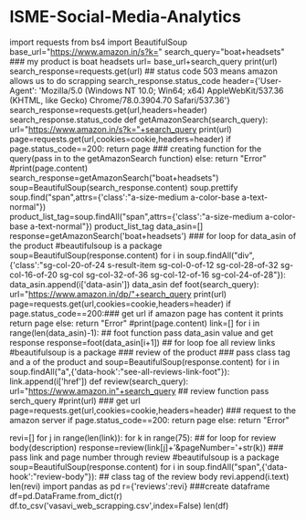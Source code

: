 # ISME-Social-Media-Analytics
import requests
from bs4 import BeautifulSoup
base_url="https://www.amazon.in/s?k="
search_query="boat+headsets"   ### my product is boat headsets
url= base_url+search_query
print(url)
search_response=requests.get(url)        ## status code 503 means amazon allows us to do scrapping
search_response.status_code
header={'User-Agent': 'Mozilla/5.0 (Windows NT 10.0; Win64; x64) AppleWebKit/537.36 (KHTML, like Gecko) Chrome/78.0.3904.70 Safari/537.36'}
search_response=requests.get(url,headers=header) 
search_response.status_code
def getAmazonSearch(search_query):
    url="https://www.amazon.in/s?k="+search_query
    print(url)
    page=requests.get(url,cookies=cookie,headers=header)
    if page.status_code==200:
        return page        ### creating function for the query(pass in to the getAmazonSearch function) 
    else:
        return "Error"
    #print(page.content)
    search_response=getAmazonSearch("boat+headsets")
    soup=BeautifulSoup(search_response.content) 
    soup.prettify 
    soup.find("span",attrs={'class':"a-size-medium a-color-base a-text-normal"})  
    product_list_tag=soup.findAll("span",attrs={'class':"a-size-medium a-color-base a-text-normal"})
    product_list_tag
    data_asin=[]
response=getAmazonSearch('boat+headsets')       ### for loop for data_asin of the product 
#beautifulsoup is a package
soup=BeautifulSoup(response.content)
for i in soup.findAll("div",{'class':"sg-col-20-of-24 s-result-item sg-col-0-of-12 sg-col-28-of-32 sg-col-16-of-20 sg-col sg-col-32-of-36 sg-col-12-of-16 sg-col-24-of-28"}):
     data_asin.append(i['data-asin'])
     data_asin 
     def foot(search_query):
    url="https://www.amazon.in/dp/"+search_query
    print(url)
    page=requests.get(url,cookies=cookie,headers=header)
    if page.status_code==200:###  get url if amazon page has content it prints
        return page
    else:
        return "Error"
    #print(page.content)
    link=[]
for i in range(len(data_asin)-1):    ## foot function pass data_asin value and get response
    response=foot(data_asin[i+1])   ## for loop foe all review links
#beautifulsoup is a package          ### review of the product ### pass class tag and a of the product and 
    soup=BeautifulSoup(response.content)
    for i in soup.findAll("a",{'data-hook':"see-all-reviews-link-foot"}):
        link.append(i['href'])
     def review(search_query):                     
    url="https://www.amazon.in"+search_query       ## review function pass serch_query
    #print(url)                                      ### get url
    page=requests.get(url,cookies=cookie,headers=header)   ### request to the amazon server
    if page.status_code==200:
        return page
    else:
        return "Error"
        
   revi=[]
for j in range(len(link)):
    for k in range(75):      ## for loop for review body(description)
        response=review(link[j]+'&pageNumber='+str(k))     ### pass link and page number  through review
#beautifulsoup is a package
        soup=BeautifulSoup(response.content)
        for i in soup.findAll("span",{'data-hook':"review-body"}):   ## class tag of the review body
            revi.append(i.text)
 len(revi) 
 import pandas as pd
r={'reviews':revi}       ###create dataframe
df=pd.DataFrame.from_dict(r)
df.to_csv('vasavi_web_scrapping.csv',index=False) 
len(df)

        
  
